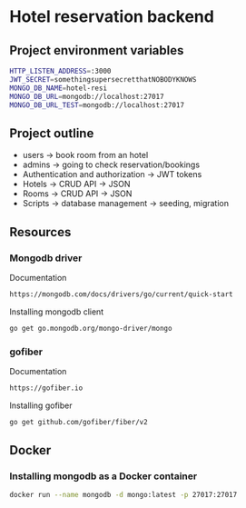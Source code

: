 # Hotel reservation backend

## Project environment variables

```bash
HTTP_LISTEN_ADDRESS=:3000
JWT_SECRET=somethingsupersecretthatNOBODYKNOWS
MONGO_DB_NAME=hotel-resi
MONGO_DB_URL=mongodb://localhost:27017
MONGO_DB_URL_TEST=mongodb://localhost:27017
```

## Project outline

- users -> book room from an hotel
- admins -> going to check reservation/bookings
- Authentication and authorization -> JWT tokens
- Hotels -> CRUD API -> JSON
- Rooms -> CRUD API -> JSON
- Scripts -> database management -> seeding, migration

## Resources

### Mongodb driver

Documentation

```bash
https://mongodb.com/docs/drivers/go/current/quick-start
```

Installing mongodb client

```bash
go get go.mongodb.org/mongo-driver/mongo
```

### gofiber

Documentation

```bash
https://gofiber.io
```

Installing gofiber

```bash
go get github.com/gofiber/fiber/v2
```

## Docker

### Installing mongodb as a Docker container

```bash
docker run --name mongodb -d mongo:latest -p 27017:27017
```

